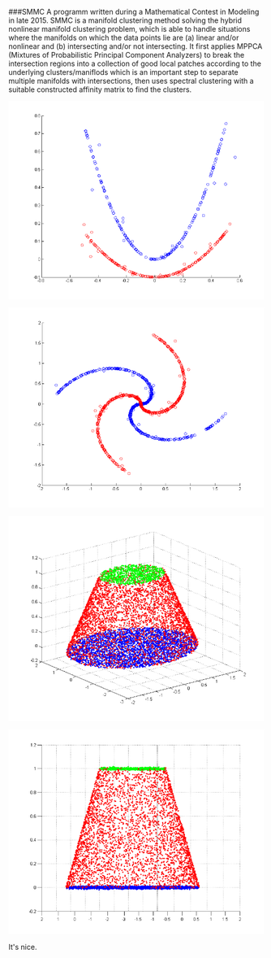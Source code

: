 ###SMMC
A programm written during a Mathematical Contest in Modeling in late 2015.
SMMC is a manifold clustering method solving the hybrid nonlinear manifold clustering problem, 
which is able to handle situations where the manifolds on which the data points lie are 
(a) linear and/or nonlinear and (b) intersecting and/or not intersecting. It first applies MPPCA 
(Mixtures of Probabilistic Principal Component Analyzers) to break the intersection regions into
a collection of good local patches according to the underlying clusters/maniflods which is an 
important step to separate multiple manifolds with intersections, then uses spectral clustering 
with a suitable constructed affinity matrix to find the clusters.

![Alt text](https://raw.githubusercontent.com/pyhong/Manifold-Learning/master/Pic/2c.png)  

![Alt text](https://raw.githubusercontent.com/pyhong/Manifold-Learning/master/Pic/2d.png)  

![Alt text](https://raw.githubusercontent.com/pyhong/Manifold-Learning/master/Pic/4a1_1.png)  

![Alt text](https://raw.githubusercontent.com/pyhong/Manifold-Learning/master/Pic/4a1_2.png)  

It's nice.


